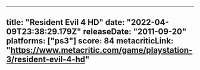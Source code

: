 
---
title: "Resident Evil 4 HD"
date: "2022-04-09T23:38:29.179Z"
releaseDate: "2011-09-20"
platforms: ["ps3"]
score: 84
metacriticLink: "https://www.metacritic.com/game/playstation-3/resident-evil-4-hd"
---
